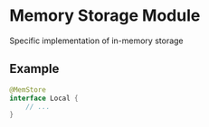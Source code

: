 # Memory Storage Module
Specific implementation of in-memory storage

## Example
~~~ Kotlin
@MemStore
interface Local {
    // ...
}
~~~